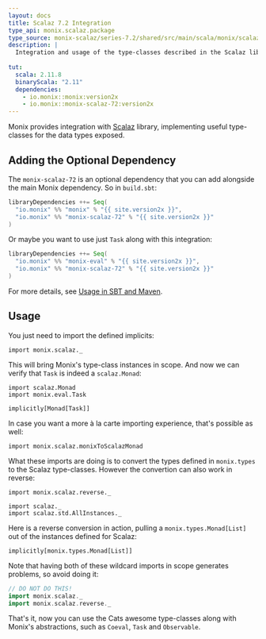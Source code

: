 ```yaml
---
layout: docs
title: Scalaz 7.2 Integration
type_api: monix.scalaz.package
type_source: monix-scalaz/series-7.2/shared/src/main/scala/monix/scalaz
description: |
  Integration and usage of the type-classes described in the Scalaz library, version 7.2.
  
tut:
  scala: 2.11.8
  binaryScala: "2.11"
  dependencies:
    - io.monix::monix:version2x
    - io.monix::monix-scalaz-72:version2x
---
```


Monix provides integration with [Scalaz](http://scalaz.org/) library,
implementing useful type-classes for the data types exposed.

## Adding the Optional Dependency

The `monix-scalaz-72` is an optional dependency that you can add alongside
the main Monix dependency. So in `build.sbt`:

```scala
libraryDependencies ++= Seq(
  "io.monix" %% "monix" % "{{ site.version2x }}",
  "io.monix" %% "monix-scalaz-72" % "{{ site.version2x }}"
)
```

Or maybe you want to use just `Task` along with this integration:

```scala
libraryDependencies ++= Seq(
  "io.monix" %% "monix-eval" % "{{ site.version2x }}",
  "io.monix" %% "monix-scalaz-72" % "{{ site.version2x }}"
)
```

For more details, see
[Usage in SBT and Maven](./usage.html#sub-project-monix-scalaz-72-optional).

## Usage

You just need to import the defined implicits:

```tut:silent
import monix.scalaz._
```

This will bring Monix's type-class instances in scope.
And now we can verify that `Task` is indeed a `scalaz.Monad`:

```tut
import scalaz.Monad
import monix.eval.Task

implicitly[Monad[Task]]
```

In case you want a more à la carte importing experience, that's
possible as well:

```tut:silent
import monix.scalaz.monixToScalazMonad
```

What these imports are doing is to convert the types defined 
in `monix.types` to the Scalaz type-classes. However the convertion
can also work in reverse:

```tut:reset:silent
import monix.scalaz.reverse._

import scalaz._
import scalaz.std.AllInstances._
```

Here is a reverse conversion in action, pulling a
`monix.types.Monad[List]` out of the instances defined for Scalaz:

```tut:book
implicitly[monix.types.Monad[List]]
```

Note that having both of these wildcard imports in scope generates
problems, so avoid doing it:

```scala
// DO NOT DO THIS!
import monix.scalaz._
import monix.scalaz.reverse._
```

That's it, now you can use the Cats awesome type-classes along
with Monix's abstractions, such as `Coeval`, `Task` and `Observable`.
